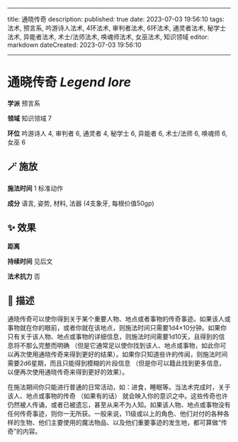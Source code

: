 
---
title: 通晓传奇
description: 
published: true
date: 2023-07-03 19:56:10
tags: 法术, 预言系, 吟游诗人法术, 4环法术, 审判者法术, 6环法术, 通灵者法术, 秘学士法术, 异能者法术, 术士/法师法术, 唤魂师法术, 女巫法术, 知识领域
editor: markdown
dateCreated: 2023-07-03 19:56:10

---

# **通晓传奇** *Legend lore*

**学派** 预言系 

**领域** 知识领域 7

**环位** 吟游诗人 4, 审判者 6, 通灵者 4, 秘学士 6, 异能者 6, 术士/法师 6, 唤魂师 6, 女巫 6

## 🪄 施放

**施法时间** 1 标准动作

**成分** 语言, 姿势, 材料, 法器 (4支象牙, 每根价值50gp)

## ✨ 效果  

**距离**   

**持续时间** 见后文 

**法术抗力** 否

## 📖 描述

通晓传奇可以使你得到关于某个重要人物、地点或者事物的传奇事迹。如果该人或事物就在你的眼前，或者你就在该地点，则施法时间只需要1d4×10分钟。如果你只有关于该人物、地点或事物的详细信息，则施法时间需要1d10天，且得到的信息将不那么完整而明确 （但是它通常足以使你找到该人、地点或事物，如此你可以再次使用通晓传奇来得到更好的结果）。如果你只知道些许的传闻，则施法时间需要2d6星期，而且只能得到模糊的片段信息 （但是你可以籍此找到更多信息，以便再次使用通晓传奇来得到更好的效果）。

在施法期间你只能进行普通的日常活动，如：进食，睡眠等。当法术完成时，关于该人、地点或事物的传奇 （如果有的话） 就会映入你的意识之中。这些传奇也许仍然被人传诵，或者已被遗忘，甚至从来不为人知。如果该人物、地点或事物没有任何传奇事迹，则你一无所获。一般来说，11级或以上的角色、他们对付的各种各样的生物、他们主要使用的魔法物品、以及他们重要事迹的发生地，都可算做“传奇”的内容。
    